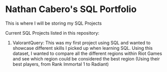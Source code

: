 # Nathan Cabero's SQL Portfolio
This is where I will be storing my SQL Projects

Current SQL Projects listed in this repository:
  1. ValorantQuery: This was my first project using SQL and wanted to showcase different skills I picked up when learning SQL. Using this dataset, I wanted to compare 
     all the different regions within Riot Games and see which region could be considered the best region (Using their best players, from Rank Immortal 1 to Radiant)

